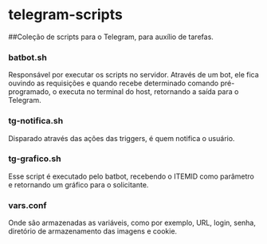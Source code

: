# telegram-scripts

##Coleção de scripts para o Telegram, para auxílio de tarefas.

### batbot.sh
Responsável por executar os scripts no servidor. Através de um bot, ele fica ouvindo as requisições e quando recebe determinado comando pré-programado, o executa no terminal do host, retornando a saída para o Telegram.

### tg-notifica.sh
Disparado através das ações das triggers, é quem notifica o usuário.

### tg-grafico.sh
Esse script é executado pelo batbot, recebendo o ITEMID como parâmetro e retornando um gráfico para o solicitante.

### vars.conf
Onde são armazenadas as variáveis, como por exemplo, URL, login, senha, diretório de armazenamento das imagens e cookie.
